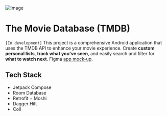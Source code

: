 ![Image](https://github.com/user-attachments/assets/451cd838-3a32-468f-b6d7-6fa8487c8a2d)

# The Movie Database (TMDB)
`[In development]`
This project is a comprehensive Android application that uses the TMDB API to enhance your movie experience. Create **custom personal lists**, **track what you've seen**, and easily search and filter for **what to watch next**. Figma [app mock-up](https://www.figma.com/design/0QLq5N267sWYTKCgPKvbEJ/TMDB?node-id=0-1&t=Jc22sjAwQp3cw4Ti-1).

## Tech Stack
- Jetpack Compose
- Room Database
- Retrofit + Moshi
- Dagger Hilt
- Coil
